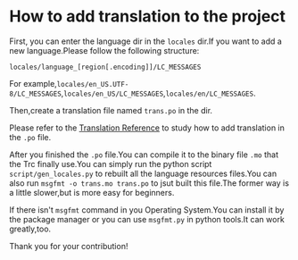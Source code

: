 # How to add translation to the project

First, you can enter the language dir in the ```locales``` dir.If you want to add a new language.Please follow the following structure:

```locales/language_[region[.encoding]]/LC_MESSAGES```

For example,```locales/en_US.UTF-8/LC_MESSAGES```,```locales/en_US/LC_MESSAGES```,```locales/en/LC_MESSAGES```.

Then,create a translation file named ```trans.po``` in the dir.

Please refer to the [Translation Reference](./reference.md) to study how to add translation in the ```.po``` file.

After you finished the ```.po``` file.You can compile it to the binary file ```.mo``` that the Trc finally use.You can simply run the python script ```script/gen_locales.py``` to rebuilt all the language resources files.You can also run ```msgfmt -o trans.mo trans.po``` to jsut built this file.The former way is a little slower,but is more easy for beginners.

If there isn't ```msgfmt``` command in you Operating System.You can install it by the package manager or you can use ```msgfmt.py``` in python tools.It can work greatly,too.

Thank you for your contribution!
